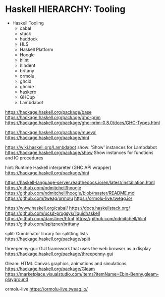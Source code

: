 # Haskell HIERARCHY: Tooling

* Haskell Tooling
  - cabal
  - stack
  - haddock
  - HLS
  - Haskell Platform
  - Hoogle
  - hlint
  - hindent
  - britany
  - ormolu
  - ghcid
  - ghcide
  - haskero
  - GHCup
  - Lambdabot


https://hackage.haskell.org/package/base
https://hackage.haskell.org/package/ghc-prim
https://hackage.haskell.org/package/ghc-prim-0.8.0/docs/GHC-Types.html


https://hackage.haskell.org/package/mueval
https://hackage.haskell.org/package/hint

https://wiki.haskell.org/Lambdabot
show: 'Show' instances for Lambdabot
https://hackage.haskell.org/package/show
Show instances for functions and IO procedures


hint: Runtime Haskell interpreter (GHC API wrapper)
https://hackage.haskell.org/package/hint

https://haskell-language-server.readthedocs.io/en/latest/installation.html
https://github.com/ndmitchell/hoogle
https://github.com/ndmitchell/hoogle/blob/master/README.md
https://github.com/tweag/ormolu
https://ormolu-live.tweag.io/

https://www.haskell.org/cabal/
https://docs.haskellstack.org/
https://github.com/ucsd-progsys/liquidhaskell
https://github.com/danstiner/hfmt
https://github.com/ndmitchell/hlint
https://github.com/lspitzner/brittany

split: Combinator library for splitting lists
https://hackage.haskell.org/package/split

threepenny-gui: GUI framework that uses the web browser as a display
https://hackage.haskell.org/package/threepenny-gui

Gleam: HTML Canvas graphics, animations and simulations
https://hackage.haskell.org/package/Gleam
https://marketplace.visualstudio.com/items?itemName=Ebin-Benny.gleam-playground

ormolu-live
https://ormolu-live.tweag.io/
